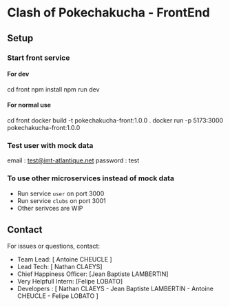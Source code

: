 # Clash of Pokechakucha - FrontEnd

## Setup

### Start front service

#### For dev

cd front
npm install
npm run dev

#### For normal use

cd front
docker build -t pokechakucha-front:1.0.0 .
docker run -p 5173:3000  pokechakucha-front:1.0.0

### Test user with mock data

email : test@imt-atlantique.net 
password : test

### To use other microservices instead of mock data

- Run service `user` on port 3000
- Run service `clubs` on port 3001
- Other serivces are WIP

## Contact

For issues or questions, contact:

- Team Lead: [ Antoine CHEUCLE ]
- Lead Tech: [ Nathan CLAEYS]
- Chief Happiness Officer: [Jean Baptiste LAMBERTIN]
- Very Helpfull Intern: [Felipe LOBATO]
- Developers : [ Nathan CLAEYS - Jean Baptiste LAMBERTIN - Antoine CHEUCLE - Felipe LOBATO ]
